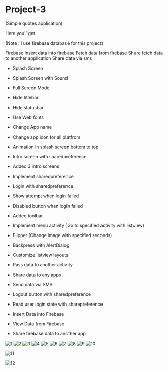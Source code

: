 # Project-3


(Simple quotes application)

Here you'' get

(Note : I use firebase database for this project)

Firebase
Insert data into firebase
Fetch data from firebase
Share fetch data to another application 
Share data via sms

- Splash Screen

- Splash Screen with Sound

- Full Screen Mode

- Hide titlebar

- Hide statusbar

- Use Web fonts

- Change App name

- Change app icon for all platfrom

- Animation in splash screen bottom to top

- Intro screen with sharedpreference

- Added 3 intro screens

- Implement sharedpreference

- Login with sharedpreference

- Show attempt when login failed

- Disabled button when login failed

- Added toolbar 

- Implement menu activity (Go to specified activity with listview)

- Flipper (Change image with specified seconds)

- Backpress with AlertDialog

- Customize listview layouts

- Pass data to another activity

- Share data to any apps

- Send data via SMS

- Logout button with sharedpreference

- Read user login state with sharepreference

- Insert Data into Firebase

- View Data from Firebase

- Share firebase data to another app












![1](https://user-images.githubusercontent.com/55083861/66112002-af22a480-e5e7-11e9-839b-f7f38fda122d.jpeg)
![2](https://user-images.githubusercontent.com/55083861/66112003-af22a480-e5e7-11e9-9f60-d8aa570a3853.jpeg)
![3](https://user-images.githubusercontent.com/55083861/66112004-af22a480-e5e7-11e9-8387-791eec539597.jpeg)
![4](https://user-images.githubusercontent.com/55083861/66112005-afbb3b00-e5e7-11e9-8979-0806437e2788.jpeg)
![5](https://user-images.githubusercontent.com/55083861/66112007-afbb3b00-e5e7-11e9-94f3-67cc9a5c41f2.jpeg)
![6](https://user-images.githubusercontent.com/55083861/66112008-afbb3b00-e5e7-11e9-9d56-7867c5727bd8.jpeg)
![7](https://user-images.githubusercontent.com/55083861/66112009-b053d180-e5e7-11e9-9d3d-ba321e28f148.jpeg)
![8](https://user-images.githubusercontent.com/55083861/66112010-b053d180-e5e7-11e9-8fc3-0b0c30215003.jpeg)
![9](https://user-images.githubusercontent.com/55083861/66112011-b0ec6800-e5e7-11e9-8bf2-e392d67462d8.jpeg)
![10](https://user-images.githubusercontent.com/55083861/66112014-b0ec6800-e5e7-11e9-8dad-35d40fee2c7f.jpeg)

![11](https://user-images.githubusercontent.com/55083861/66112018-b184fe80-e5e7-11e9-80e0-8d4d8de515bb.jpeg)

![12](https://user-images.githubusercontent.com/55083861/66112021-b184fe80-e5e7-11e9-8bc3-f50871c081d8.JPG)







